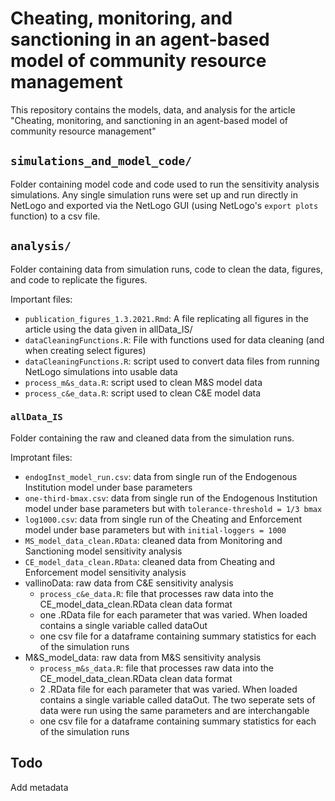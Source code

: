 # Cheating, monitoring, and sanctioning in an agent-based model of community resource management

This repository contains the models, data, and analysis for the article "Cheating, monitoring, and sanctioning in an agent-based model of community resource management" 

## `simulations_and_model_code/`
Folder containing model code and code used to run the sensitivity analysis simulations. Any single simulation runs were set up and run directly in NetLogo and exported via the NetLogo GUI (using NetLogo's `export plots` function) to a csv file. 

## `analysis/` 
Folder containing data from simulation runs, code to clean the data, figures, and code to replicate the figures. 

Important files: 
- `publication_figures_1.3.2021.Rmd`: A file replicating all figures in the article using the data given in allData_IS/
- `dataCleaningFunctions.R`: File with functions used for data cleaning (and when creating select figures) 
- `dataCleaningFunctions.R`: script used to convert data files from running NetLogo simulations into usable data 
- `process_m&s_data.R`: script used to clean M&S model data
- `process_c&e_data.R`: script used to clean C&E model data

### `allData_IS`
Folder containing the raw and cleaned data from the simulation runs. 

Improtant files: 
- `endogInst_model_run.csv`: data from single run of the Endogenous Institution model under base parameters
- `one-third-bmax.csv`: data from single run of the Endogenous Institution model under base parameters but with `tolerance-threshold = 1/3 bmax`
- `log1000.csv`: data from single run of the Cheating and Enforcement model under base parameters but with `initial-loggers = 1000`
- `MS_model_data_clean.RData`: cleaned data from Monitoring and Sanctioning model sensitivity analysis 
- `CE_model_data_clean.RData`: cleaned data from Cheating and Enforcement model sensitivity analysis 
- vallinoData: raw data from C&E sensitivity analysis
   - `process_c&e_data.R`: file that processes raw data into the CE_model_data_clean.RData clean data format 
   - one .RData file for each parameter that was varied. When loaded contains a single variable called dataOut
   - one csv file for a dataframe containing summary statistics for each of the simulation runs
- M&S_model_data: raw data from M&S sensitivity analysis
   - `process_m&s_data.R`: file that processes raw data into the CE_model_data_clean.RData clean data format 
   - 2 .RData file for each parameter that was varied. When loaded contains a single variable called dataOut. The two seperate sets of data were run using the same parameters and are interchangable 
   - one csv file for a dataframe containing summary statistics for each of the simulation runs



## Todo
Add metadata 

